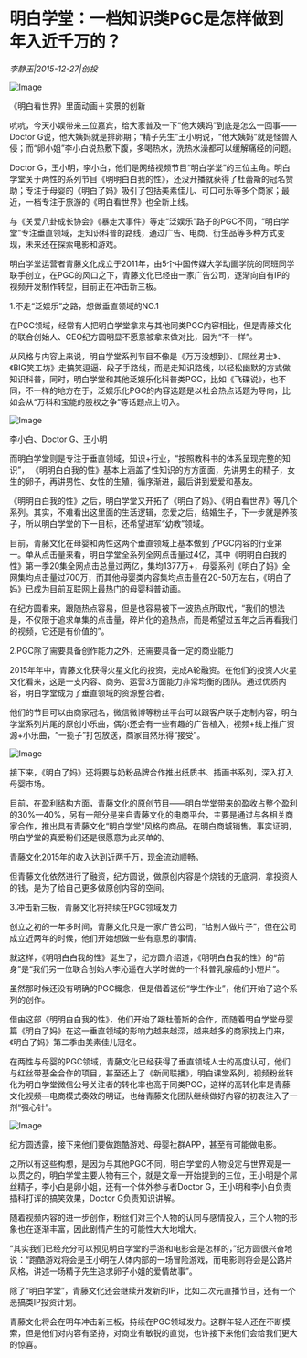 # 明白学堂：一档知识类PGC是怎样做到年入近千万的？

*李静玉|2015-12-27|创投*

![Image](http://p3.pstatp.com/large/6c330001a7d3eb4250ea)

《明白看世界》里面动画＋实景的创新

吭吭，今天小娱带来三位嘉宾，给大家普及一下“他大姨妈”到底是怎么一回事——Doctor G说，他大姨妈就是排卵期；“精子先生”王小明说，“他大姨妈”就是怪兽入侵；而“卵小姐”李小白说热敷下腹，多喝热水，洗热水澡都可以缓解痛经的问题。

Doctor G，王小明，李小白，他们是网络视频节目“明白学堂”的三位主角。明白学堂关于两性的系列节目《明明白白我的性》，还没开播就获得了杜蕾斯的冠名赞助；专注于母婴的《明白了妈》吸引了包括美素佳儿、可口可乐等多个商家；最近，一档专注于旅游的《明白看世界》也全新上线。

与《关爱八卦成长协会》《暴走大事件》等走“泛娱乐”路子的PGC不同，“明白学堂”专注垂直领域，走知识科普的路线，通过广告、电商、衍生品等多种方式变现，未来还在探索电影和游戏。

明白学堂运营者青藤文化成立于2011年，由5个中国传媒大学动画学院的同班同学联手创立，在PGC的风口之下，青藤文化已经由一家广告公司，逐渐向自有IP的视频开发制作转型，目前正在冲击新三板。

1.不走“泛娱乐”之路，想做垂直领域的NO.1

在PGC领域，经常有人把明白学堂拿来与其他同类PGC内容相比，但是青藤文化的联合创始人、CEO纪方圆明显不愿意被拿来做对比，因为“不一样”。

从风格与内容上来说，明白学堂系列节目不像是《万万没想到》、《屌丝男士》、《BIG笑工坊》走搞笑逗逼、段子手路线，而是走知识路线，以轻松幽默的方式做知识科普，同时，明白学堂和其他泛娱乐化科普类PGC，比如《飞碟说》，也不同，不一样的地方在于，泛娱乐化PGC的内容选题是以社会热点话题为导向，比如会从“万科和宝能的股权之争”等话题点上切入。

![Image](http://p1.pstatp.com/large/6c310002a4d8d3564ab2)

李小白、Doctor G、王小明

而明白学堂则是专注于垂直领域，知识+行业，“按照教科书的体系呈现完整的知识”， 《明明白白我的性》基本上涵盖了性知识的方方面面，先讲男生的精子，女生的卵子，再讲男性、女性的生殖，循序渐进，最后讲到爱爱和基友。

《明明白白我的性》之后，明白学堂又开拓了《明白了妈》、《明白看世界》等几个系列。其实，不难看出这里面的生活逻辑，恋爱之后，结婚生子，下一步就是养孩子，所以明白学堂的下一目标，还希望进军“幼教”领域。

目前，青藤文化在母婴和两性这两个垂直领域上基本做到了PGC内容的行业第一。单从点击量来看，明白学堂全系列全网点击量过4亿，其中《明明白白我的性》第一季20集全网点击总量过两亿，集均1377万+，母婴系列《明白了妈》全网集均点击量过700万，而其他母婴类内容集均点击量在20-50万左右，《明白了妈》已成为目前互联网上最热门的母婴科普动画。

在纪方圆看来，跟随热点容易，但是也容易被下一波热点所取代，“我们的想法是，不仅限于追求单集的点击量，碎片化的追热点，而是希望过五年之后再看我们的视频，它还是有价值的”。

2.PGC除了需要具备创作能力之外，还需要具备一定的商业能力

2015年年中，青藤文化获得火星文化的投资，完成A轮融资。在他们的投资人火星文化看来，这是一支内容、商务、运营3方面能力非常均衡的团队。通过优质内容，明白学堂成为了垂直领域的资源整合者。

他们的节目可以由商家冠名，微信微博等粉丝平台可以跟客户联手定制内容，明白学堂系列片尾的原创小乐曲，偶尔还会有一些有趣的广告植入，视频+线上推广资源+小乐曲，“一揽子”打包放送，商家自然乐得“接受”。

![Image](http://p2.pstatp.com/large/6c30000398d5542f949a)

接下来，《明白了妈》还将要与奶粉品牌合作推出纸质书、插画书系列，深入打入母婴市场。

目前，在盈利结构方面，青藤文化的原创节目——明白学堂带来的盈收占整个盈利的30%—40%，另有一部分是来自青藤文化的电商平台，主要是通过与各相关商家合作，推出具有青藤文化“明白学堂”风格的商品，在明白商城销售。事实证明，明白学堂的真爱粉们还是很愿意为此买单的。

青藤文化2015年的收入达到近两千万，现金流动顺畅。

但青藤文化依然进行了融资，纪方圆说，做原创内容是个烧钱的无底洞，拿投资人的钱，是为了给自己更多做原创内容的空间。

3.冲击新三板，青藤文化将持续在PGC领域发力

创立之初的一年多时间，青藤文化只是一家广告公司，“给别人做片子”，但在公司成立近两年的时候，他们开始想做一些有意思的事情。

就这样，《明明白白我的性》诞生了，纪方圆介绍道，《明明白白我的性》的“前身”是“我们另一位联合创始人李沁遥在大学时做的一个科普乳腺癌的小短片”。

虽然那时候还没有明确的PGC概念，但是借着这份“学生作业”，他们开始了这个系列的创作。

借由这部《明明白白我的性》，他们开始了跟杜蕾斯的合作，而随着明白学堂母婴篇《明白了妈》在这一垂直领域的影响力越来越深，越来越多的商家找上门来，《明白了妈》第二季由美素佳儿冠名。

在两性与母婴的PGC领域，青藤文化已经获得了垂直领域人士的高度认可，他们与红丝带基金合作的项目，甚至还上了《新闻联播》，明白课堂系列，视频粉丝转化为明白学堂微信公号关注者的转化率也高于同类PGC，这样的高转化率是青藤文化视频—电商模式奏效的明证，也给青藤文化团队继续做好内容的初衷注入了一剂“强心针”。

![Image](http://p3.pstatp.com/large/6c2d0004424725163474)

纪方圆透露，接下来他们要做跑酷游戏、母婴社群APP，甚至有可能做电影。

之所以有这些构想，是因为与其他PGC不同，明白学堂的人物设定与世界观是一以贯之的，明白学堂主要人物有三个，就是文章一开始提到的三位，王小明是个屌丝精子，李小白是卵小姐，还有一个体外参与者Doctor G，王小明和李小白负责插科打诨的搞笑效果，Doctor G负责知识讲解。

随着视频内容的进一步创作，粉丝们对三个人物的认同与感情投入，三个人物的形象也在逐渐丰富，因此剧情产生的可能性大大地增大。

“其实我们已经充分可以预见明白学堂的手游和电影会是怎样的，”纪方圆很兴奋地说：“跑酷游戏将会是王小明在人体内部的一场冒险游戏，而电影则将会是公路片风格，讲述一场精子先生追求卵子小姐的爱情故事”。

除了“明白学堂”，青藤文化还会继续开发新的IP，比如二次元直播节目，还有一个恶搞类IP投资计划。

青藤文化将会在明年冲击新三板，持续在PGC领域发力。这群年轻人还在不断摸索，但是他们对内容有坚持，对商业有敏锐的直觉，也许接下来他们会给我们更大的惊喜。

